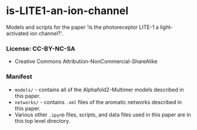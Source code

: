 # is-LITE1-an-ion-channel
Models and scripts for the paper 'Is the photoreceptor LITE-1 a light-activated ion channel?'.

### License: CC-BY-NC-SA
* Creative Commons Attribution-NonCommercial-ShareAlike

### Manifest

* `models/` - contains all of the Alphafold2-Multimer models described in this paper.
* `networks/` - contains `.xml` files of the aromatic networks described in this paper.
* Various other `.ipynb` files, scripts, and data files used in this paper are in this top level directory.






